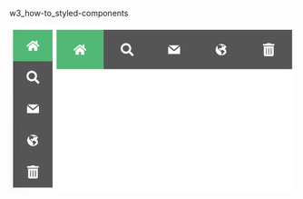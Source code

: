 w3_how-to_styled-components

![Alt text](./w3_how-to_styled-components/src/sample_how-to.png "screenshot")
